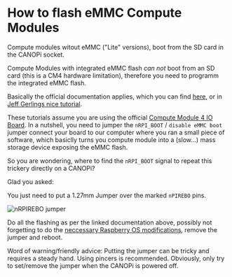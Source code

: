 # How to flash eMMC Compute Modules

Compute modules witout eMMC ("Lite" versions), boot from the SD card in the CANOPi socket.

Compute Modules with integrated eMMC flash _can not_ boot from an SD card (this is a CM4 hardware limitation), therefore you need to programm the integrated eMMC flash.

Basically the official documentation applies, which you can find [here](https://www.raspberrypi.com/documentation/computers/compute-module.html#flashing-the-compute-module-emmc), or in [Jeff Gerlings nice tutorial](https://www.jeffgeerling.com/blog/2020/how-flash-raspberry-pi-os-compute-module-4-emmc-usbboot
).

These tutorials assume you are using the official [Compute Module 4 IO Board](https://www.raspberrypi.com/products/compute-module-4-io-board/).
In a nutshell, you need to jumper the `nRPI_BOOT` / `disable eMMC boot` jumper connect your board to our computer where you ran a small piece of software, which basiclly turns you compute module into a (slow...) mass storage device exposing the eMMC flash.

So you are wondering, where to find the `nRPI_BOOT` signal to repeat this trickery directly on a CANOPi? 

Glad you asked:

You just need to put a 1.27mm Jumper over  the marked `nPIREBO` pins.

![nRPIREBO jumper](../hw_doc/img/nRPIREBO_jumper.png)

Do all the flashing as per the linked documentation above, possibly not forgetting to do the [neccessary Raspberry OS modifications](configure_raspberryos.md), remove the jumper and reboot.

Word of warning/friendly advice: Putting the jumper can be tricky and requires a steady hand. Using pincers is recommended. Obviously, only try to set/remove the jumper when the CANOPi is powered off.
